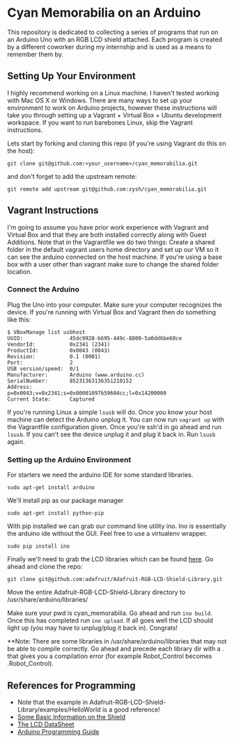 Cyan Memorabilia on an Arduino
==========================

This repository is dedicated to collecting a series of programs that run on an Arduino Uno with an RGB LCD shield
attached. Each program is created by a different coworker during my internship and is used as a means to remember them by.


Setting Up Your Environment
---------------
I highly recommend working on a Linux machine. I haven't tested working with Mac OS X or Windows. There are many ways to set up your 
environment to work on Arduino projects, however these instructions will take you through setting up a Vagrant + Virtual Box + Ubuntu development
workspace. If you want to run barebones Linux, skip the Vagrant instructions.

Lets start by forking and cloning this repo (if you're using Vagrant do this on the host):

    git clone git@github.com:<your_username>/cyan_memorabilia.git

and don't forget to add the upstream remote:

    git remote add upstream git@github.com:zysh/cyan_memorabilia.git

## Vagrant Instructions
I'm going to assume you have prior work experience with Vagrant and Virtual Box and that they are both installed correctly along with
Guest Additions. Note that in the Vagrantfile we do two things: Create a shared folder in the default vagrant users home directory and
set up our VM so it can see the arduino connected on the host machine. If you're using a base box with a user other than vagrant make
sure to change the shared folder location.

### Connect the Arduino

Plug the Uno into your computer. Make sure your computer recognizes the device. If you're running with Virtual Box and Vagrant then do something like this:

    $ VBoxManage list usbhost
    UUID:               45dc9928-b695-449c-8800-5a0dd6be60ce
    VendorId:           0x2341 (2341)
    ProductId:          0x0043 (0043)
    Revision:           0.1 (0001)
    Port:               2
    USB version/speed:  0/1
    Manufacturer:       Arduino (www.arduino.cc)
    SerialNumber:       85231363136351210152
    Address:            p=0x0043;v=0x2341;s=0x00001097b59604cc;l=0x14200000
    Current State:      Captured

If you're running Linux a simple `lsusb` will do.
Once you know your host machine can detect the Arduino unplug it.
You can now run `vagrant up` with the Vagrantfile configuration given. Once you're ssh'd in go ahead and run
`lsusb`. If you can't see the device unplug it and plug it back in. Run `lsusb` again.

### Setting up the Arduino Environment
For starters we need the arduino IDE for some standard libraries.

    sudo apt-get install arduino

We'll install pip as our package manager

    sudo apt-get install python-pip

With pip installed we can grab our command line utility ino. Ino is essentially the arduino ide without the GUI. Feel free
to use a virtualenv wrapper.

    sudo pip install ino

Finally we'll need to grab the LCD libraries which can be found [here](https://github.com/adafruit/Adafruit-RGB-LCD-Shield-Library).
Go ahead and clone the repo:

    git clone git@github.com:adafruit/Adafruit-RGB-LCD-Shield-Library.git

Move the entire Adafruit-RGB-LCD-Shield-Library directory to /usr/share/arduino/libraries/

Make sure your pwd is cyan\_memorabilia. Go ahead and run `ino build`. Once this has completed run `ino upload`. If all goes well the LCD should light up (you may have to
unplug/plug it back in). Congrats!

**Note: There are some libraries in /usr/share/arduino/libraries that may not be able to compile correctly. Go ahead and precede each library dir with a . that gives you a compilation error (for example Robot\_Control becomes .Robot\_Control).

## References for Programming
  - Note that the example in Adafruit-RGB-LCD-Shield-Library/examples/HelloWorld is a good reference!
  - [Some Basic Information on the Shield](https://learn.adafruit.com/rgb-lcd-shield/using-the-rgb-lcd-shield)
  - [The LCD DataSheet](https://www.adafruit.com/datasheets/HD44780.pdf)
  - [Arduino Programming Guide](http://playground.arduino.cc/uploads/Main/arduino_notebook_v1-1.pdf)
